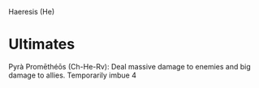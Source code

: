 Haeresis (He)

# Ultimates
Pyrà Promēthéōs (Ch-He-Rv): Deal massive damage to enemies and big damage to allies. Temporarily imbue 4